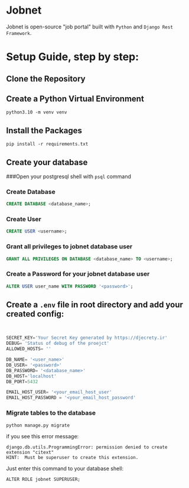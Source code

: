 # Jobnet
Jobnet is open-source "job portal" built with ```Python``` and ```Django Rest Framework```.


# Setup Guide, step by step:
## Clone the  Repository


## Create a Python Virtual Environment
```python3.10 -m venv venv``` 

## Install the Packages
```pip install -r requirements.txt```




## Create your database
###Open your postgresql shell with ```psql``` command

### Create Database
```sql
CREATE DATABASE <database_name>;
```

### Create User
```sql
CREATE USER <username>;
```

### Grant all privileges to jobnet database user
```sql
GRANT ALL PRIVILEGES ON DATABASE <database_name> TO <username>;
```

### Create a Password for your jobnet database user
```sql
ALTER USER user_name WITH PASSWORD '<password>';
```


## Create a `````.env````` file in root directory and add your created config:
```python


SECRET_KEY='Your Secret Key generated by https://djecrety.ir'
DEBUG= 'Status of debug of the proejct'
ALLOWED_HOSTS= ''

DB_NAME= '<user_name>'
DB_USER= '<password>'
DB_PASSWORD= '<database_name>'
DB_HOST='localhost'
DB_PORT=5432

EMAIL_HOST_USER= '<your_email_host_user'
EMAIL_HOST_PASSWORD = '<your_email_host_password'
```

### Migrate tables to the database
```python manage.py migrate```

if you see this error message: 
```
django.db.utils.ProgrammingError: permission denied to create extension "citext"
HINT:  Must be superuser to create this extension.
```
Just enter this command to your database shell:
```postgresql
ALTER ROLE jobnet SUPERUSER;
```
